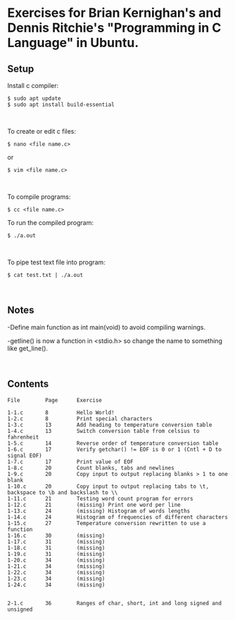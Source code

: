 # Exercises for Brian Kernighan's and Dennis Ritchie's "Programming in C Language" in Ubuntu.
## Setup
Install c compiler:
```
$ sudo apt update
$ sudo apt install build-essential
```

&nbsp;  

To create or edit c files:
```
$ nano <file name.c>
```
or
```
$ vim <file name.c>
```

&nbsp;  

To compile programs:
```
$ cc <file name.c> 
```
To run the compiled program:
```
$ ./a.out
```

&nbsp;  

To pipe test text file into program:
```
$ cat test.txt | ./a.out
```

&nbsp;  

## Notes

-Define main function as int main(void) to avoid compiling warnings.

-getline() is now a function in <stdio.h> so change the name to something like get_line().

&nbsp;  

## Contents
```
File        Page      Exercise

1-1.c       8         Hello World!
1-2.c       8         Print special characters
1-3.c       13        Add heading to temperature conversion table
1-4.c       13        Switch conversion table from celsius to fahrenheit
1-5.c       14        Reverse order of temperature conversion table
1-6.c       17        Verify getchar() != EOF is 0 or 1 (Cntl + D to signal EOF)
1-7.c       17        Print value of EOF
1-8.c       20        Count blanks, tabs and newlines
1-9.c       20        Copy input to output replacing blanks > 1 to one blank
1-10.c      20        Copy input to output replacing tabs to \t, backspace to \b and backslash to \\
1-11.c      21        Testing word count program for errors
1-12.c      21        (missing) Print one word per line
1-13.c      24        (missing) Histogram of words lengths
1-14.c      24        Histogram of frequencies of different characters
1-15.c      27        Temperature conversion rewritten to use a function
1-16.c      30        (missing)
1-17.c      31        (missing)
1-18.c      31        (missing)
1-19.c      31        (missing)
1-20.c      34        (missing)
1-21.c      34        (missing)
1-22.c      34        (missing)
1-23.c      34        (missing)
1-24.c      34        (missing)


2-1.c       36        Ranges of char, short, int and long signed and unsigned    
```




